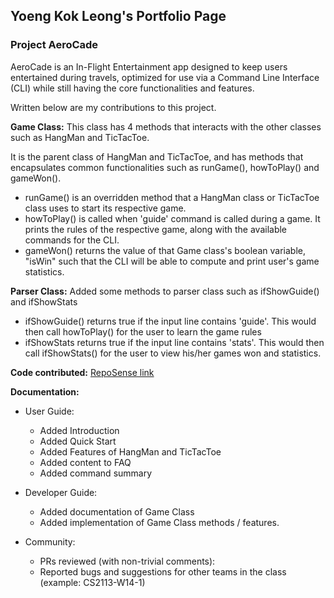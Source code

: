 ## Yoeng Kok Leong's Portfolio Page

### Project AeroCade

AeroCade is an In-Flight Entertainment app designed to keep users entertained during travels,
optimized for use via a Command Line Interface (CLI) while still having the core functionalities and features.

Written below are my contributions to this project.

**Game Class:** 
This class has 4 methods that interacts with the other classes such as HangMan and TicTacToe. 

It is the parent class of HangMan and TicTacToe, and has methods that encapsulates common functionalities such as runGame(), howToPlay() and gameWon(). 
- runGame() is an overridden method that a HangMan class or TicTacToe class uses to start its respective game.
- howToPlay() is called when 'guide' command is called during a game. It prints the rules of the respective game, along with the available commands for the CLI.
- gameWon() returns the value of that Game class's boolean variable, "isWin" such that the CLI will be able to compute and print user's game statistics.

**Parser Class:** 
Added some methods to parser class such as ifShowGuide() and ifShowStats
- ifShowGuide() returns true if the input line contains 'guide'. This would then call howToPlay() for the user to learn the game rules
- ifShowStats returns true if the input line contains 'stats'. This would then call ifShowStats() for the user to view his/her games won and statistics.

**Code contributed:** [RepoSense link](https://nus-cs2113-ay2324s2.github.io/tp-dashboard/?search=YoengKokLeong&breakdown=true&sort=groupTitle%20dsc&sortWithin=title&since=2024-02-23&timeframe=commit&mergegroup=&groupSelect=groupByRepos&checkedFileTypes=docs~functional-code~test-code~other)

**Documentation:**

- User Guide:
  - Added Introduction
  - Added Quick Start
  - Added Features of HangMan and TicTacToe
  - Added content to FAQ
  - Added command summary
  
- Developer Guide:
    - Added documentation of Game Class
    - Added implementation of Game Class methods / features.
  
- Community:
    - PRs reviewed (with non-trivial comments): 
    - Reported bugs and suggestions for other teams in the class (example: CS2113-W14-1)